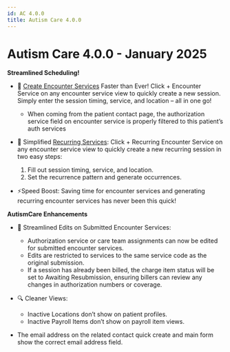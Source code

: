 ```yaml
---
id: AC 4.0.0
title: Autism Care 4.0.0
---
```

# Autism Care 4.0.0 - January 2025

**Streamlined Scheduling!**
- 🚀 [Create Encounter Services](../Scheduling/SingleEncounters.md/#create-a-single-encounter-service) Faster than Ever! Click + Encounter Service on any encounter service view to quickly create a new session. Simply enter the session timing, service, and location – all in one go!
    - When coming from the patient contact page, the authorization service field on encounter service is properly filtered to this patient’s auth services
- 📅 Simplified [Recurring Services](../Scheduling/RecurringEncounters.md/#create-a-recurring-encounter-service): Click + Recurring Encounter Service on any encounter service view to quickly create a new recurring session in two easy steps:
    1. Fill out session timing, service, and location.
    2. Set the recurrence pattern and generate occurrences.

- ⚡Speed Boost: Saving time for encounter services and generating recurring encounter services has never been this quick! 

**AutismCare Enhancements**
- 🔧 Streamlined Edits on Submitted Encounter Services:
    - Authorization service or care team assignments can now be edited for submitted encounter services.
    - Edits are restricted to services to the same service code as the original submission.
    - If a session has already been billed, the charge item status will be set to Awaiting Resubmission, ensuring billers can review any changes in authorization numbers or coverage.

- 🔍 Cleaner Views:
    - Inactive Locations don’t show on patient profiles.
    - Inactive Payroll Items don’t show on payroll item views.

- The email address on the related contact quick create and main form show the correct email address field.